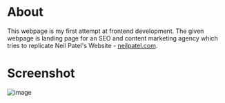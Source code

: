 # About

This webpage is my first attempt at frontend development. The given webpage is landing page for an SEO and content marketing agency which tries to replicate Neil Patel's Website - [neilpatel.com](https://neilpatel.com).
<br>

# Screenshot

![image](https://github.com/Bhavyawahie/Neilpatel.com-Clone/assets/34278282/d1fc9e8e-3cff-4f54-ab87-04126ba9147e)
